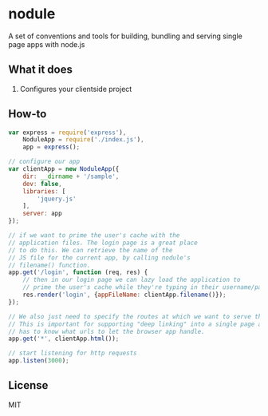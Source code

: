 # nodule

A set of conventions and tools for building, bundling and serving single page apps with node.js

## What it does

1. Configures your clientside project


## How-to

```js
var express = require('express'),
    NoduleApp = require('./index.js'),
    app = express();

// configure our app
var clientApp = new NoduleApp({
    dir: __dirname + '/sample',
    dev: false,
    libraries: [
        'jquery.js'
    ],
    server: app
});

// if we want to prime the user's cache with the
// application files. The login page is a great place
// to do this. We can retrieve the name of the
// JS file for the current app, by calling nodule's
// filename() function.
app.get('/login', function (req, res) {
    // then in our login page we can lazy load the application to
    // prime the user's cache while they're typing in their username/password
    res.render('login', {appFileName: clientApp.filename()});
});

// We also just need to specify the routes at which we want to serve this clientside app.
// This is important for supporting "deep linking" into a single page app. The server
// has to know what urls to let the browser app handle.
app.get('*', clientApp.html());

// start listening for http requests
app.listen(3000);

```

## License

MIT

